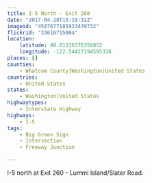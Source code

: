 ```yaml
---
title: I-5 North - Exit 260
date: "2017-04-28T15:19:32Z"
imageid: "4587677185933439732"
flickrid: "33616715004"
location:
    latitude: 48.81336376356852
    longitude: -122.54427194595338
places: []
counties:
    - Whatcom County|Washington|United States
countries:
    - United States
states:
    - Washington|United States
highwaytypes:
    - Interstate Highway
highways:
    - I-5
tags:
    - Big Green Sign
    - Intersection
    - Freeway Junction

---
```

I-5 north at Exit 260 - Lummi Island/Slater Road.